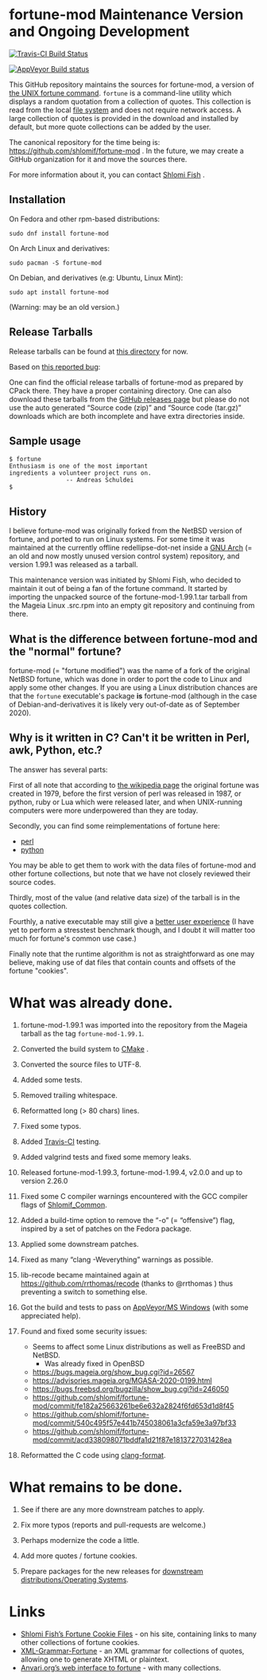 # fortune-mod Maintenance Version and Ongoing Development

[![Travis-CI Build Status](https://travis-ci.org/shlomif/fortune-mod.svg?branch=master)](https://travis-ci.org/shlomif/fortune-mod)

[![AppVeyor Build status](https://ci.appveyor.com/api/projects/status/0pbvqd1xa7777aoo/branch/master?svg=true)](https://ci.appveyor.com/project/shlomif/fortune-mod/branch/master)

This GitHub repository maintains the sources for fortune-mod, a
version of
[the UNIX fortune command](https://en.wikipedia.org/wiki/Fortune_%28Unix%29).
`fortune` is a command-line utility which displays a random quotation from a
collection of quotes. This collection is read from the local [file system](https://en.wikipedia.org/wiki/File_system)
and does not require network access. A large collection of quotes is provided in
the download and installed by default, but more quote collections can be added
by the user.

The canonical repository for the time being is:
https://github.com/shlomif/fortune-mod . In the future, we may create a GitHub
organization for it and move the sources there.

For more information about it, you can contact
[Shlomi Fish](https://www.shlomifish.org/) .

## Installation

On Fedora and other rpm-based distributions:

```
sudo dnf install fortune-mod
```

On Arch Linux and derivatives:

```
sudo pacman -S fortune-mod
```

On Debian, and derivatives (e.g: Ubuntu, Linux Mint):

```
sudo apt install fortune-mod
```

(Warning: may be an old version.)

## Release Tarballs

Release tarballs can be found at [this directory](https://www.shlomifish.org/open-source/projects/fortune-mod/arcs/)
for now.

Based on [this reported bug](https://github.com/shlomif/fortune-mod/issues/10):

One can find the official release tarballs of fortune-mod as prepared by CPack
there. They have a proper containing directory. One can also download these tarballs
from the [GitHub releases page](https://github.com/shlomif/fortune-mod/releases)
but please do not use the auto generated “Source code (zip)” and “Source code (tar.gz)”
downloads which are both incomplete and have extra directories inside.

## Sample usage

```
$ fortune
Enthusiasm is one of the most important
ingredients a volunteer project runs on.
                -- Andreas Schuldei
$
```

## History

I believe fortune-mod was originally forked from the NetBSD version of
fortune, and ported to run on Linux systems. For some time it was maintained
at the currently offline redellipse-dot-net inside a
[GNU Arch](http://en.wikipedia.org/wiki/GNU_arch) (= an old and now mostly
unused version control system) repository, and version 1.99.1 was released as
a tarball.

This maintenance version was initiated by Shlomi Fish, who decided to maintain
it out of being a fan of the fortune command. It started by importing the
unpacked source of the fortune-mod-1.99.1.tar tarball from the Mageia Linux
.src.rpm into an empty git repository and continuing from there.

## What is the difference between fortune-mod and the "normal" fortune?

fortune-mod (= "fortune modified") was the name of a fork of the original
NetBSD fortune, which was done in order to port the code to Linux and apply some
other changes. If you are using a Linux distribution chances are that
the `fortune` executable's package **is** fortune-mod (although in the
case of Debian-and-derivatives it is likely very out-of-date as of September
2020).

## Why is it written in C? Can't it be written in Perl, awk, Python, etc.?

The answer has several parts:

First of all note that according to [the wikipedia page](https://en.wikipedia.org/wiki/Fortune_%28Unix%29)
the original fortune was created in 1979, before the first version of perl was
released in 1987, or python, ruby or Lua which were released later, and when UNIX-running
computers were more underpowered than they are today.

Secondly, you can find some reimplementations of fortune here:

* [perl](https://metacpan.org/pod/distribution/PerlPowerTools/bin/fortune)
* [python](https://github.com/bmc/fortune)

You may be able to get them to work with the data files of fortune-mod and
other fortune collections, but note that we have not closely reviewed their
source codes.

Thirdly, most of the value (and relative data size) of the tarball is in the
quotes collection.

Fourthly, a native executable may still give a [better user experience](https://tonsky.me/blog/disenchantment/)
(I have yet to perform a stresstest benchmark though, and I doubt it will matter too much
for fortune's common use case.)

Finally note that the runtime algorithm is not as straightforward as one may
believe, making use of dat files that contain counts and offsets of the fortune
"cookies".

# What was already done.

1. fortune-mod-1.99.1 was imported into the repository from the Mageia tarball
as the tag <code>fortune-mod-1.99.1</code>.

2. Converted the build system to [CMake](https://en.wikipedia.org/wiki/CMake) .

3. Converted the source files to UTF-8.

4. Added some tests.

5. Removed trailing whitespace.

6. Reformatted long (> 80 chars) lines.

7. Fixed some typos.

8. Added [Travis-CI](https://travis-ci.org/) testing.

9. Added valgrind tests and fixed some memory leaks.

10. Released fortune-mod-1.99.3, fortune-mod-1.99.4, v2.0.0 and up to
version 2.26.0

11. Fixed some C compiler warnings encountered with the GCC compiler flags of
[Shlomif_Common](https://bitbucket.org/shlomif/shlomif-cmake-modules/overview).

12. Added a build-time option to remove the “-o” (= “offensive”) flag, inspired
by a set of patches on the Fedora package.

13. Applied some downstream patches.

14. Fixed as many “clang -Weverything” warnings as possible.

15. lib-recode became maintained again at https://github.com/rrthomas/recode
(thanks to @rrthomas ) thus preventing a switch to something else.

16. Got the build and tests to pass on [AppVeyor/MS Windows](https://ci.appveyor.com/project/shlomif/fortune-mod)
(with some appreciated help).

17. Found and fixed some security issues:
    - Seems to affect some Linux distributions as well as FreeBSD and NetBSD.
        - Was already fixed in OpenBSD
    - https://bugs.mageia.org/show_bug.cgi?id=26567
    - https://advisories.mageia.org/MGASA-2020-0199.html
    - https://bugs.freebsd.org/bugzilla/show_bug.cgi?id=246050
    - https://github.com/shlomif/fortune-mod/commit/fe182a25663261be6e632a2824f6fd653d1d8f45
    - https://github.com/shlomif/fortune-mod/commit/540c495f57e441b745038061a3cfa59e3a97bf33
    - https://github.com/shlomif/fortune-mod/commit/acd338098071bddfa1d21f87e1813727031428ea

18. Reformatted the C code using [clang-format](https://clang.llvm.org/docs/ClangFormat.html).

# What remains to be done.

1. See if there are any more downstream patches to apply.

2. Fix more typos (reports and pull-requests are welcome.)

3. Perhaps modernize the code a little.

4. Add more quotes / fortune cookies.

5. Prepare packages for the new releases for [downstream distributions/Operating Systems](https://pkgs.org/download/fortune-mod).

# Links

* [Shlomi Fish’s Fortune Cookie Files](https://www.shlomifish.org/humour/fortunes/) - on his site, containing links to many other collections of fortune cookies.
* [XML-Grammar-Fortune](https://web-cpan.shlomifish.org/modules/XML-Grammar-Fortune/) - an XML grammar for collections of quotes, allowing one to generate XHTML or plaintext.
* [Anvari.org’s web interface to fortune](http://www.anvari.org/fortune/) - with many collections.
